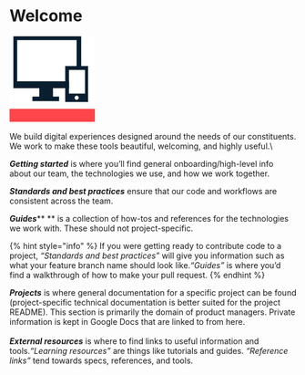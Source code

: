 # Welcome



![City of Boston’s Digital Team](<.gitbook/assets/image (1) (1).png>)

We build digital experiences designed around the needs of our constituents. We work to make these tools beautiful, welcoming, and highly useful.\


_**Getting started**_  is where you’ll find general onboarding/high-level info about our team, the technologies we use, and how we work together.

_**Standards and best practices**_  ensure that our code and workflows are consistent across the team.

_**Guides**_**  **  is a collection of how-tos and references for the technologies we work with. These should not project-specific.

{% hint style="info" %}
If you were getting ready to contribute code to a project, _“Standards and best practices”_ will give you information such as what your feature branch name should look like._“Guides”_ is where you’d find a walkthrough of how to make your pull request.
{% endhint %}

_**Projects**_ is where general documentation for a specific project can be found (project-specific technical documentation is better suited for the project README). This section is primarily the domain of product managers. Private information is kept in Google Docs that are linked to from here.\
\
_**External resources**_  is where to find links to useful information and tools._“Learning resources”_ are things like tutorials and guides. _“Reference links”_ tend towards specs, references, and tools.

